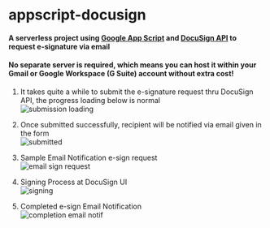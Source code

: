 # appscript-docusign
#### A serverless project using [Google App Script](https://developers.google.com/apps-script) and [DocuSign API](https://www.docusign.com/products/apis) to request e-signature via email

#### No separate server is required, which means you can host it within your Gmail or Google Workspace (G Suite) account without extra cost!

1. It takes quite a while to submit the e-signature request thru DocuSign API, the progress loading below is normal  
   ![submission loading](https://drive.google.com/uc?export=view&id=1q1hGPzIxk5uaeSCRC5HZlbTydqdRz5cQ)

2. Once submitted successfully, recipient will be notified via email given in the form  
   ![submitted](https://drive.google.com/uc?export=view&id=1wnbieCR5Xs2Fi-9M8Iu8JvH7hM9YO1wI)

3. Sample Email Notification e-sign request  
   ![email sign request](https://drive.google.com/uc?export=view&id=1RZjSycVaER80J5QbcYf8wTkImLKnc9ne)

4. Signing Process at DocuSign UI  
   ![signing](https://drive.google.com/uc?export=view&id=1GR-jdoYHsrpCDPS-ycOaw6GTDOarKE7D)

5. Completed e-sign Email Notification  
   ![completion email notif](https://drive.google.com/uc?export=view&id=1CMaLLBxRu628OexAA6in9G05eAC-97SG)

